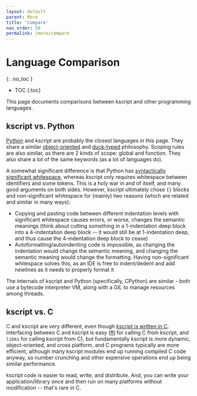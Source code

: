 ```yaml
---
layout: default
parent: More
title: 'Compare'
nav_order: 50
permalink: /more/compare
---
```


# Language Comparison
{: .no_toc }

 * TOC
{:toc}

This page documents comparisons between kscript and other programming languages. 


## kscript vs. Python

[Python](https://www.python.org/) and kscript are probably the closest languages in this page. They share a similar [object-oriented](https://en.wikipedia.org/wiki/Object-oriented_programming) and [duck-typed](https://en.wikipedia.org/wiki/Duck_typing) philosophy. Scoping rules are also similar, as there are 2 kinds of scope: global and function. They also share a lot of the same keywords (as a lot of languages do).

A somewhat significant difference is that Python has [syntactically significant whitespace](https://wiki.c2.com/?SyntacticallySignificantWhitespaceConsideredHarmful), whereas kscript only requires whitespace between identifiers and some tokens. This is a holy war in and of itself, and many good arguments on both sides. However, kscript ultimately chose `{}` blocks and non-significant whitespace for (mainly) two reasons (which are related and similar in many ways): 

  * Copying and pasting code between different indentation levels with significant whitespace causes errors, or worse, changes the semantic meanings (think about cutting something in a 1-indentation deep block into a 4-indentation deep block -- it would still be at 1-indentation deep, and thus cause the 4-indentation deep block to cease)
  * Autoformatting/autoindenting code is impossible, as changing the indentation would change the semantic meaning, and changing the semantic meaning would change the formatting. Having non-significant whitespace solves this, as an IDE is free to indent/dedent and add newlines as it needs to properly format it

The internals of kscript and Python (specifically, CPython) are similar - both use a bytecode interpreter VM, along with a GIL to manage resources among threads.


## kscript vs. C

C and kscript are very different, even though [kscript is written in C](https://github.com/chemicaldevelopment/kscript). Interfacing between C and kscript is easy ([ffi](/modules/ffi) for calling C from kscript, and `libks` for calling kscript from C), but fundamentally kscript is more dynamic, object-oriented, and cross platform, and C programs typically are more efficient, although many kscript modules end up running compiled C code anyway, so number crunching and other expensive operations end up being similar performance.


kscript code is easier to read, write, and distribute. And, you can write your application/library once and then run on many platforms without modification -- that's rare in C.



